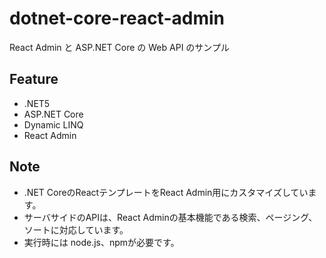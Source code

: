 # dotnet-core-react-admin
React Admin と ASP.NET Core の Web API のサンプル

## Feature
- .NET5
- ASP.NET Core
- Dynamic LINQ
- React Admin

## Note
- .NET CoreのReactテンプレートをReact Admin用にカスタマイズしています。
- サーバサイドのAPIは、React Adminの基本機能である検索、ページング、ソートに対応しています。
- 実行時には node.js、npmが必要です。
